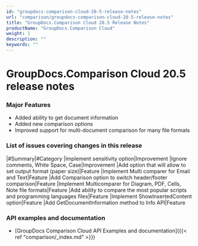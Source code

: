 ```yaml
---
id: "groupdocs-comparison-cloud-20-5-release-notes"
url: "comparison/groupdocs-comparison-cloud-20-5-release-notes"
title: "GroupDocs.Comparison Cloud 20.5 Release Notes"
productName: "GroupDocs.Comparison Cloud"
weight: 1
description: ""
keywords: ""
---
```


# GroupDocs.Comparison Cloud 20.5 release notes #

### Major Features ###

* Added ability to get document information
* Added new comparison options
* Improved support for multi-document comparison for many file formats

### List of issues covering changes in this release ###

|#Summary|#Category
|Implement sensitivity option|Improvement 
|Ignore comments, White Space, Case|Improvement 
|Add option that will allow to set output format (paper size)|Feature 
|Implement Multi comparer for Email and Text|Feature 
|Add Comparison option to switch header/footer comparison|Feature 
|Implement Multicomparer for Diagram, PDF, Cells, Note file formats|Feature 
|Add ability to compare the most popular scripts and programming languages files|Feature 
|Implement ShowInsertedContent option|Feature 
|Add GetDocumentInformation method to Info API|Feature 

### API examples and documentation ###

* [GroupDocs Comparison Cloud API Examples and documentation]({{< ref "comparison/_index.md" >}})